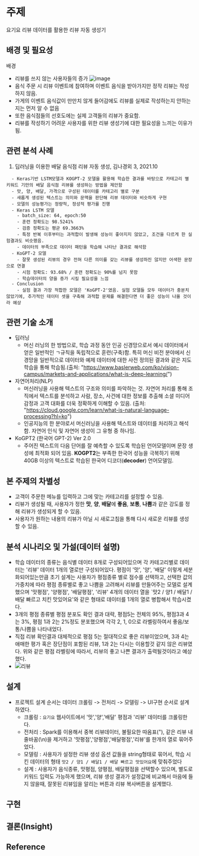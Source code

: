# 주제
요기요 리뷰 데이터를 활용한 리뷰 자동 생성기

## 배경 및 필요성
배경 
- 리뷰를 쓰지 않는 사용자들의 증가
![image](https://user-images.githubusercontent.com/72961952/203671799-ca03944b-f69a-4013-a198-263343b1ba48.png)
- 음식 주문 시 리뷰 이벤트에 참여하며 이벤트 음식을 받아가지만 정작 리뷰는 작성하지 않음.
- 가게의 이벤트 음식값이 만만치 않게 들어감에도 리뷰를 실제로 작성하는지 안하는지는 먼저 알 수 없음
- 또한 음식점들의 선호도에는 실제 고객들의 리뷰가 중요함.
- 리뷰를 작성하기 어려운 사용자를 위한 리뷰 생성기에 대한 필요성을 느끼는 이유가 됨.

## 관련 분석 사례
1) 딥러닝을 이용한 배달 음식점 리뷰 자동 생성, 김나경외 3, 2021.10
```
  - Keras기반 LSTM모델과 KOGPT-2 모델을 활용해 학습한 결과를 바탕으로 카테고리 별 키워드 기만의 배달 음식점 리뷰를 생성하는 방법을 제안함
  - 맛, 양, 배달, 가격으로 구성된 데이터를 카테고리 별로 구분
  - 새롭게 생성된 텍스트는 의미와 문맥을 판단해 리뷰 데이터와 비슷하게 구현
  - 모델의 성능평가는 정량적, 정성적 평가를 진행
  - Keras LSTM 모델
    - batch_size: 64, epoch:50
    - 훈련 정확도는 98.5241%
    - 검증 정확도는 평균 69.3663%
    - 특정 반복 이후부터는 과적합이 발생해 성능이 좋아지지 않았고, 조건을 다르게 한 실험결과도 비슷했음.
    - 데이터의 부족으로 데이터 패턴을 학습해 나타난 결과로 해석함
  - KoGPT-2 모델
    - 잘못 생성된 리뷰의 경우 전혀 다른 의미를 갖는 리뷰를 생성하진 않지만 어색한 문장으로 연결
    - 시험 정확도: 93.68% / 훈련 정확도는 90%를 넘지 못함
    - 학습데이터의 양을 증가 시킬 필요성을 느낌
  - Conclusion
    - 실험 결과 가장 적합한 모델은 'KoGPT-2'였음. 실험 모델들 모두 데이터가 충분치 않았기에, 추가적인 데이터 셋을 구축해 과적합 문제를 해결한다면 더 좋은 성능이 나올 것이라 예상
```

## 관련 기술 소개
  - 딥러닝
    - 머신 러닝의 한 방법으로, 학습 과정 동안 인공 신경망으로서 예시 데이터에서 얻은 일반적인 ㄱ규칙을 독립적으로 훈련(구축)함. 특히 머신 비전 분야에서 신경망을 일반적으로 데이터와 예제 데이터에 대한 사전 정의된 결과와 같은 지도 학습을 통해 학습됨.(출처: "https://www.baslerweb.com/ko/vision-campus/markets-and-applications/what-is-deep-learning/")
  - 자연어처리(NLP)
     - 머신러닝을 사용해 텍스트의 구조와 의미를 파악하는 것. 자연어 처리를 통해 조직에서 텍스트를 분석하고 사람, 장소, 사건에 대한 정보를 추출해 소셜 미디어 감정과 고객 대화를 더욱 정확하게 이해할 수 있음. (출처: "https://cloud.google.com/learn/what-is-natural-language-processing?hl=ko")
     - 인공지능의 한 분야로서 머신러닝을 사용해 텍스트와 데이터를 처리하고 해석함. 자연어 인식 및 자연어 생성이 그 유형 중 하나임.
  - KoGPT2 (한국어 GPT-2) Ver 2.0
    - 주어진 텍스트의 다음 단어를 잘 예측할 수 있도록 학습된 언어모델이며 문장 생성에 최적화 되어 있음. **KOGPT2**는 부족한 한국어 성능을 극복하기 위해 40GB 이상의 텍스트로 학습된 한국어 디코더(**decoder**) 언어모델임.
  
## 본 주제의 차별성
  - 고객이 주문한 메뉴를 입력하고 그에 맞는 카테고리를 설정할 수 있음.
  - 리뷰가 생성될 때, 사용자가 정한 **맛**, **양**, **배달**에 **좋음**, **보통**, **나쁨**과 같은 강도를 정해 리뷰가 생성되게 할 수 있음.
  - 사용자가 원하는 내용의 리뷰가 아닐 시 새로고침을 통해 다시 새로운 리뷰를 생성할 수 있음.

## 분석 시나리오 및 가설(데이터 설명)
  - 학습 데이터의 종류는 음식별 데이터 8개로 구성되어있으며 각 카테고리별로 데이터는 '리뷰' 데이터 1개의 열로만 구성되어있다. 평점이 '맛', '양', '배달' 이렇게 세분화되어있는만큼 초기 설계는 사용자가 평점종류 별로 점수를 선택하고, 선택한 값의 가중치에 따라 평점 종류별로 좋고 나쁨을 고려해서 리뷰를 만들어주는 모델로 설계 했으며 '맛평점', '양평점', '배달평점', '리뷰' 4개의 데이터 열을 `맛2 / 양1 / 배달1 / 배달 빠르고 치킨 맛있어요'와 같은 형태로 데이터를 1개의 열로 병합해서 학습시켰다.
  - 3개의 평점 종류별 평점 분포도 확인 결과 대략, 평점5는 전체의 95%, 평점3과 4는 3%, 평점 1과 2는 2%정도 분포했으며 각각 2, 1, 0으로 라벨링하여서 좋음/보통/나쁨을 나타내었다.
  - 직접 리뷰 확인결과 대체적으로 평점 5는 절대적으로 좋은 리뷰이었으며, 3과 4는 애매한 평가 혹은 장단점이 포함된 리뷰, 1과 2는 다시는 이용할것 같지 않은 리뷰였다. 위와 같은 평점 라벨링에 따라서, 리뷰의 좋고 나쁜 결과가 출력될것이라고 예상했다.
  - ![리뷰](https://user-images.githubusercontent.com/81501114/203679275-692c96d4-8a6e-4df4-bdd1-adb0da42dbf8.png)

## 설계
  - 프로젝트 설계 순서는 데이터 크롤링 -> 전처리 -> 모델링 -> UI구현 순서로 설계하였다. 
    - 크롤링 : `요기요` 웹사이트에서 '맛','양','배달' 평점과 '리뷰' 데이터를 크롤링한다.
    - 전처리 : Spark를 이용해서 중복 리뷰데이터, 불필요한 따옴표("), 같은 리뷰 내 줄바꿈(\n)을 제거하고 '맛평점','양평점','배달평점','리뷰'를 한개의 열로 묶어주었다.
    - 모델링 : 사용자가 설정한 리뷰 생성 옵션 값들을 string형태로 묶어서, 학습 시킨 데이터의 형태 `맛2 / 양1 / 배달1 / 배달 빠르고 맛있어요`에 맞춰주었다
    - 설계 : 사용자가 음식종류, 맛평점, 양평점, 배달평점을 선택할수 있으며, 별도로 키워드 입력도 가능하게 했으며, 리뷰 생성 결과가 설정값에 비교해서 마음에 들지 않을때, 잘못된 리뷰임을 알리는 버튼과 리뷰 복사버튼을 설계했다.
## 구현

## 결론(Insight)

## Reference
